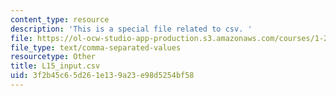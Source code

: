 ```yaml
---
content_type: resource
description: 'This is a special file related to csv. '
file: https://ol-ocw-studio-app-production.s3.amazonaws.com/courses/1-264j-database-internet-and-systems-integration-technologies-fall-2013/3f2b45c65d261e139a23e98d5254bf58_L15_input.csv
file_type: text/comma-separated-values
resourcetype: Other
title: L15_input.csv
uid: 3f2b45c6-5d26-1e13-9a23-e98d5254bf58
---
```


